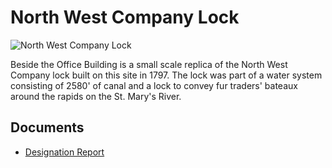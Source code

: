# North West Company Lock

![North West Company Lock](images/north-west-company-lock.jpg)

Beside the Office Building is a small scale replica of the North West Company lock built on this site in 1797. The lock was part of a water system consisting of 2580' of canal and a lock to convey fur traders' bateaux around the rapids on the St. Mary's River.

## Documents

-   [Designation Report](documents/north-west-company-lock-designation.pdf)
